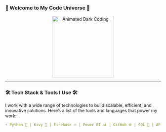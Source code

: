 ### 🌌 Welcome to My Code Universe 🌌

<div align="center">
  <img src="https://i.gifer.com/1GQN.gif" width="200" alt="Animated Dark Coding">
</div>

---

### 🛠️ **Tech Stack & Tools I Use** 🛠️

I work with a wide range of technologies to build scalable, efficient, and innovative solutions. Here’s a list of the tools and languages that power my work:

```yaml
- Python 🐍 | Kivy 📱 | Firebase 🔥 | Power BI 📊 | GitHub 🌐 | SQL 💾 | APIs 🌐
